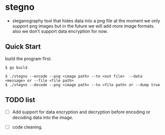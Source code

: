 # stegno

- steganography tool that hides data into a png file at the moment we only
  support png images but in the future we will add more image formats. also we
don't support data encryption for now.



## Quick Start

build the program first.
```console
$ go build
```

```console
$ ./stegno --encode --png <image path> --to <out file>  --data <message> or --file <file path>
$ ./stegno --decode --png <image path> --to <file path> or --dump true
```


## TODO list

- [ ] Add support for data encryption and decryption before encoding or
  decoding data into the image.

- [ ] code cleaning.
